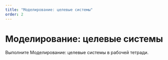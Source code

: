 ```yaml
---
title: "Моделирование: целевые системы"
order: 2
---
```


# Моделирование: целевые системы

Выполните Моделирование: целевые системы в рабочей тетради.